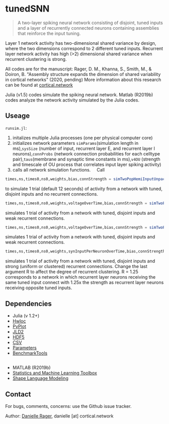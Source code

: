 # tunedSNN
> A two-layer spiking neural network consisting of disjoint, tuned inputs and a layer of recurrently connected neurons containing assemblies that reinforce the input tuning. 

Layer 1 network activity has two-dimensional shared variance by design, where the two dimensions correspond to 2 different tuned inputs. Recurrent layer network activity has high (>2) dimensional shared variance when recurrent clustering is strong.

All codes are for the manuscript: Rager, D. M., Khanna, S., Smith, M., & Doiron, B. "Assembly structure expands the dimension of shared variability
in cortical networks" (2020, pending) More information about this research can be found at [cortical.network](https://cortical.network/proj_spikingNets.html) 

Julia (v1.5) codes simulate the spiking neural network. Matlab (R2019b) codes analyze the network activity simulated by the Julia codes.

## Useage

`runsim.jl`:
1. initalizes multiple Julia processes (one per physical computer core) 
2. initializes network parameters `simParams`(simulation length in ms),`sysSize` (number of input, recurrent layer E, and recurrent layer I neurons),`connProbs` (network connection probabilities for each celltype pair),`taus`(membrane and synaptic time constants in ms),`v4OU` (strength and timescale of OU process that correlates input layer spiking activity) 
3. calls all network simulation functions.
&nbsp;
&nbsp;
Call
```julia
times,ns,times0,ns0,weights,bias,connStrength = simTwoPopHemiInputUnpack_NoCoupleInit(simParams,sysSize,connProbs,taus,v4OU)
```
to simulate 1 trial (default 12 seconds) of activity from a network with tuned, disjoint inputs and no recurrent connections.
&nbsp;
&nbsp;
```julia
times,ns,times0,ns0,weights,voltageOverTime,bias,connStrength = simTwoPopHemiInputUnpack_WeakCoupleInit(simParams,sysSize,connProbs,taus,v4OU)
```
simulates 1 trial of activity from a network with tuned, disjoint inputs and weak recurrent connections.

```julia
times,ns,times0,ns0,weights,voltageOverTime,bias,connStrength = simTwoPopHemiInputUnpack_WeakCoupleInit(simParams,sysSize,connProbs,taus,v4OU)
```
simulates 1 trial of activity from a network with tuned, disjoint inputs and weak recurrent connections.

```julia
times,ns,times0,ns0,weights,synInputPerNeuronOverTime,bias,connStrength = simTwoPopHemiInputUnpack_StrongRecSymmClusters(simParams,sysSize,connProbs,taus,v4OU,R)
```
simulates 1 trial of activity from a network with tuned, disjoint inputs and strong (uniform or clustered) recurrent connections. Change the last argument R to affect the degree of recurrent clustering. R = 1.25 corresponds to a network in which recurrent layer neurons receiving the same tuned input connect with 1.25x the strength as recurrent layer neurons receiving opposite tuned inputs.














## Dependencies

- Julia (v 1.2+)
- [Hwloc](https://github.com/JuliaParallel/Hwloc.jl)
- [PyPlot](https://github.com/JuliaPy/PyPlot.jl)
- [JLD2](https://github.com/JuliaIO/JLD2.jl)
- [HDF5](https://github.com/JuliaIO/HDF5.jl)
- [CSV](https://juliadata.github.io/CSV.jl/stable/index.html)
- [Parameters](https://github.com/mauro3/Parameters.jl)
- [BenchmarkTools](https://github.com/JuliaCI/BenchmarkTools.jl)

##

- MATLAB (R2019b)
- [Statistics and Machine Learning Toolbox](https://www.mathworks.com/help/stats/index.html?s_tid=CRUX_lftnav)
- [Shape Language Modeling](https://www.mathworks.com/matlabcentral/fileexchange/24443-slm-shape-language-modeling)



## Contact
For bugs, comments, concerns: use the Github issue tracker.

Author: [Danielle Rager](https://cortical.network), danielle [at] cortical.network
